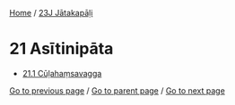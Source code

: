 
[Home](/) / [23J Jātakapāḷi](/tipitaka/23J.md)

# 21 Asītinipāta

* [21.1 Cūḷahaṃsavagga](/tipitaka/23J/21/21.1.md)

[Go to previous page](/tipitaka/23J/20/20.1/20.1.2.md) / [Go to parent page](/tipitaka/23J/0.md) / [Go to next page](/tipitaka/23J/21/21.1.md)


